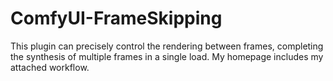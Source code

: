 # ComfyUI-FrameSkipping
This plugin can precisely control the rendering between frames, completing the synthesis of multiple frames in a single load.
My homepage includes my attached workflow.